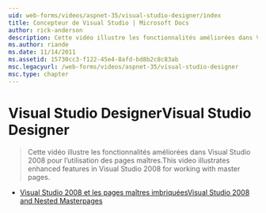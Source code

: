 ```yaml
---
uid: web-forms/videos/aspnet-35/visual-studio-designer/index
title: Concepteur de Visual Studio | Microsoft Docs
author: rick-anderson
description: Cette vidéo illustre les fonctionnalités améliorées dans Visual Studio 2008 pour l’utilisation des pages maîtres.
ms.author: riande
ms.date: 11/14/2011
ms.assetid: 15730cc3-f122-45e4-8afd-bd8b2c8c83ab
msc.legacyurl: /web-forms/videos/aspnet-35/visual-studio-designer
msc.type: chapter
---
```

<a name="visual-studio-designer"></a><span data-ttu-id="76ebb-103">Visual Studio Designer</span><span class="sxs-lookup"><span data-stu-id="76ebb-103">Visual Studio Designer</span></span>
====================
> <span data-ttu-id="76ebb-104">Cette vidéo illustre les fonctionnalités améliorées dans Visual Studio 2008 pour l’utilisation des pages maîtres.</span><span class="sxs-lookup"><span data-stu-id="76ebb-104">This video illustrates enhanced features in Visual Studio 2008 for working with master pages.</span></span>


- [<span data-ttu-id="76ebb-105">Visual Studio 2008 et les pages maîtres imbriquées</span><span class="sxs-lookup"><span data-stu-id="76ebb-105">Visual Studio 2008 and Nested Masterpages</span></span>](visual-studio-2008-and-nested-masterpages.md)
